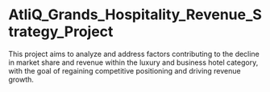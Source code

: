 # AtliQ_Grands_Hospitality_Revenue_Strategy_Project
This project aims to analyze and address factors contributing to the decline in market share and revenue within the luxury and business hotel category, with the goal of regaining competitive positioning and driving revenue growth.
